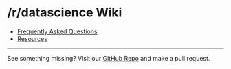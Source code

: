 # /r/datascience Wiki

- [Frequently Asked Questions](https://www.reddit.com/r/datascience/wiki/frequently-asked-questions)
- [Resources](https://www.reddit.com/r/datascience/wiki/resources)

---

See something missing? Visit our [GitHub Repo](https://github.com/vogt4nick/datascience-bot) and make a pull request.
